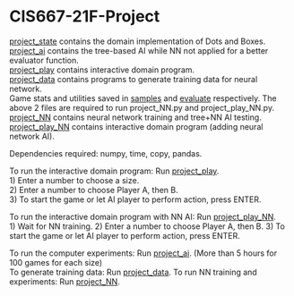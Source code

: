 # CIS667-21F-Project  

[project_state](project_state.py) contains the domain implementation of Dots and Boxes.  
[project_ai](project_ai.py) contains the tree-based AI while NN not applied for a better evaluator function.  
[project_play](project_play.py) contains interactive domain program.  
[project_data](project_data.py) contains programs to generate training data for neural network.  
Game stats and utilities saved in [samples](samples.xlsx) and [evaluate](evaluate.xlsx) respectively. The above 2 files are required to run project_NN.py and project_play_NN.py.    
[project_NN](project_NN.py) contains neural network training and tree+NN AI testing.  
[project_play_NN](project_play_NN.py) contains interactive domain program (adding neural network AI).  

Dependencies required: numpy, time, copy, pandas.  

To run the interactive domain program: Run [project_play](project_play.py).  
			1) Enter a number to choose a size.  
			2) Enter a number to choose Player A, then B.  
			3) To start the game or let AI player to perform action, press ENTER.  
  
To run the interactive domain program with NN AI: Run [project_play_NN](project_play_NN.py).  
			1) Wait for NN training.
			2) Enter a number to choose Player A, then B.
			3) To start the game or let AI player to perform action, press ENTER.
  
To run the computer experiments: Run [project_ai](project_ai.py). (More than 5 hours for 100 games for each size)  
To generate training data: Run [project_data](project_data.py).
To run NN training and experiments: Run [project_NN](project_NN.py).

